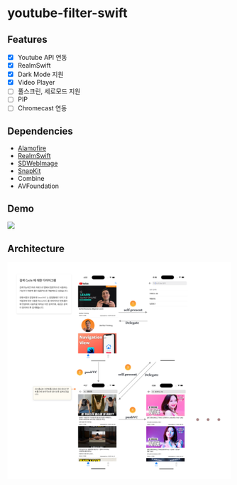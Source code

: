 # youtube-filter-swift

## Features

- [x] Youtube API 연동
- [x] RealmSwift
- [x] Dark Mode 지원
- [x] Video Player
- [ ] 풀스크린, 세로모드 지원
- [ ] PIP
- [ ] Chromecast 연동

## Dependencies

- [Alamofire](https://github.com/Alamofire/Alamofire)
- [RealmSwift](https://github.com/realm/realm-swift)
- [SDWebImage](https://github.com/SDWebImage/SDWebImage)
- [SnapKit](https://github.com/SnapKit/SnapKit)
- Combine
- AVFoundation

## Demo

<img src="./img/demo.gif">

## Architecture

 <img src="./img/search_diagram.png">